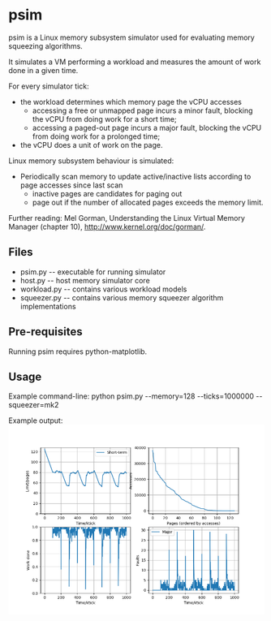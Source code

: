 # psim

psim is a Linux memory subsystem simulator used for evaluating memory squeezing algorithms.

It simulates a VM performing a workload and measures the amount of work done in a given time.

For every simulator tick:
- the workload determines which memory page the vCPU accesses
   - accessing a free or unmapped page incurs a minor fault, blocking the vCPU from doing work for a short time;
   - accessing a paged-out page incurs a major fault, blocking the vCPU from doing work for a prolonged time;
- the vCPU does a unit of work on the page.

Linux memory subsystem behaviour is simulated:
- Periodically scan memory to update active/inactive lists according to page accesses since last scan
   - inactive pages are candidates for paging out
   - page out if the number of allocated pages exceeds the memory limit.

Further reading: Mel Gorman, Understanding the Linux Virtual Memory Manager (chapter 10), http://www.kernel.org/doc/gorman/.

## Files

- psim.py -- executable for running simulator
- host.py -- host memory simulator core
- workload.py -- contains various workload models
- squeezer.py -- contains various memory squeezer algorithm implementations

## Pre-requisites

Running psim requires python-matplotlib.

## Usage

Example command-line:
    python psim.py --memory=128 --ticks=1000000 --squeezer=mk2

Example output:
![Example output](example.png)
